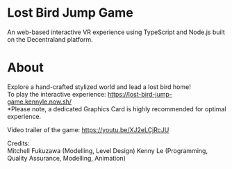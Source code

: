 # Lost Bird Jump Game
An web-based interactive VR experience using TypeScript and Node.js built on the Decentraland platform.
  
# About
Explore a hand-crafted stylized world and lead a lost bird home!    
To play the interactive experience: https://lost-bird-jump-game.kennyle.now.sh/  
*Please note, a dedicated Graphics Card is highly recommended for optimal experience.

Video trailer of the game: https://youtu.be/XJ2eLCjRcJU  
  
Credits:  
Mitchell Fukuzawa (Modelling, Level Design)
Kenny Le (Programming, Quality Assurance, Modelling, Animation)
